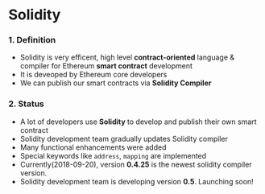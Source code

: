 # Solidity

### 1. Definition
  - Solidity is very efficent, high level **contract-oriented** language & compiler for Ethereum **smart contract** development
  - It is deveoped by Ethereum core developers
  - We can publish our smart contracts via **Solidity Compiler**

### 2. Status
  - A lot of developers use **Solidity** to develop and publish their own smart contract
  - Solidity development team gradually updates Solidity compiler
  - Many functional enhancements were added
  - Special keywords like <code>address</code>, <code>mapping</code> are implemented
  - Currently(2018-09-20), version **0.4.25** is the newest solidity compiler version.
  - Solidity development team is developing version **0.5**. Launching soon!